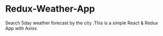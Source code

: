 # Redux-Weather-App
Search 5day weather forecast by the city .This is a simple React &amp; Redux App with Axios
